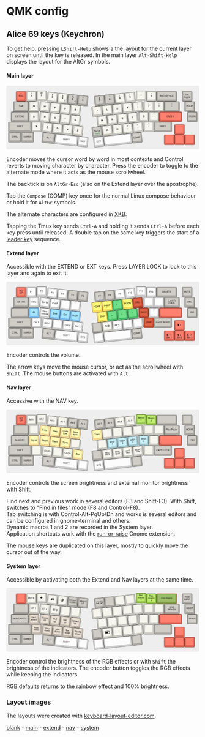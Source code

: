 # QMK config
## Alice 69 keys (Keychron)

To get help, pressing `LShift-Help` shows a the layout for the current layer on screen until the key is released. In the main layer `Alt-Shift-Help` displays the layout for the AltGr symbols.

#### Main layer

![main](../.img/layout_alice69_main.png)

Encoder moves the cursor word by word in most contexts and Control reverts to moving character by character. Press the encoder to toggle to the alternate mode where it acts as the mouse scrollwheel.

The backtick is on `AltGr-Esc` (also on the Extend layer over the apostrophe). 

Tap the `Compose` (COMP) key once for the normal Linux compose behaviour or hold it for `AltGr` symbols.

The alternate characters are configured in [XKB](../xkb/README.md).

Tapping the Tmux key sends `Ctrl-A` and holding it sends `Ctrl-A` before each key press until released. A double tap on the same key triggers the start of a [leader key](LeaderKey.md) sequence.

#### Extend layer
Accessible with the EXTEND or EXT keys. Press LAYER LOCK to lock to this layer and again to exit it.

![extend](../.img/layout_alice69_extend.png)

Encoder controls the volume.

The arrow keys move the mouse cursor, or act as the scrollwheel with `Shift`. The mouse buttons are activated with `Alt`. 

#### Nav layer
Accessive with the NAV key. 

![nav](../.img/layout_alice69_nav.png)

Encoder controls the screen brightness and external monitor brightness with Shift.

Find next and previous work in several editors (F3 and Shift-F3). With Shift, switches to "Find in files" mode (F8 and Control-F8).   
Tab switching is with Control-Alt-PgUp/Dn and works is several editors and can be configured in gnome-terminal and others.  
Dynamic macros 1 and 2 are recorded in the System layer.  
Application shortcuts work with the [run-or-raise](../run-or-raise/README.md) Gnome extension.  

The mouse keys are duplicated on this layer, mostly to quickly move the cursor out of the way.

#### System layer
Accessible by activating both the Extend and Nav layers at the same time.

![system](../.img/layout_alice69_system.png)

Encoder control the brightness of the RGB effects or with `Shift` the brightness of the indicators. The encoder button toggles the RGB effects while keeping the indicators.

RGB defaults returns to the rainbow effect and 100% brightness.

### Layout images
The layouts were created with [keyboard-layout-editor.com](http://www.keyboard-layout-editor.com).

[blank](http://www.keyboard-layout-editor.com/#/gists/3bfed02864e018f692c1bb9a38c1b25) -
[main](http://www.keyboard-layout-editor.com/#/gists/b42f83b159878ef53c8cfe383613fbdb) -
[extend](http://www.keyboard-layout-editor.com/#/gists/5c048b99cea0962223a2aa11d8d6f741) -
[nav](http://www.keyboard-layout-editor.com/#/gists/b65235844553a408eae33be10ab5b621) -
[system](http://www.keyboard-layout-editor.com/#/gists/7d0409ff0df964887f6e4fe35cc3be79)
